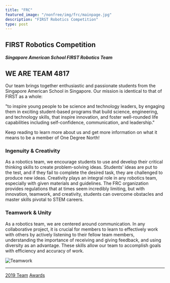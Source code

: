 ```yaml
---
title: "FRC"
featured_image: "/nonfree/img/frc/mainpage.jpg"
description: "FIRST Robotics Competition"
type: post
---
```


## FIRST Robotics Competition

##### Singapore American School FIRST Robotics Team

## WE ARE TEAM 4817

Our team brings together enthusiastic and passionate students from the Singapore American School in Singapore. Our mission is identical to that of FIRST as a whole:

"to inspire young people to be science and technology leaders, by engaging them in exciting student-based programs that build science, engineering, and technology skills, that inspire innovation, and foster well-rounded life capabilities including self-confidence, communication, and leadership."

Keep reading to learn more about us and get more information on what it means to be a member of One Degree North!


### Ingenuity & Creativity
As a robotics team, we encourage students to use and develop their critical thinking skills to create problem-solving ideas. Students' ideas are put to the test, and if they fail to complete the desired task, they are challenged to produce new ideas. Creativity plays an integral role in any robotics team, especially with given materials and guidelines. The FRC organization provides regulations that at times seem incredibly limiting, but with innovation, teamwork, and creativity, students can overcome obstacles and master skills pivotal to STEM careers. 

### Teamwork & Unity
As a robotics team, we are centered around communication. In any collaborative project, it is crucial for members to learn to effectively work with others by actively listening to their fellow team members, understanding the importance of receiving and giving feedback, and using diversity as an advantage. These skills allow our team to accomplish goals with efficiency and accuracy of work. 

![Teamwork](/nonfree/img/frc/teamwork.jpg)

----

[2019 Team](teams/2019)
[Awards](awards)

